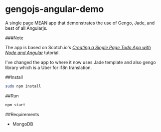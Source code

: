 gengojs-angular-demo
===============

A single page MEAN app that demonstrates the use of Gengo, Jade, and best of all Angularjs.


###Note

The app is based on Scotch.io's [*Creating a Single Page Todo App with Node and Angular*](http://scotch.io/tutorials/javascript/creating-a-single-page-todo-app-with-node-and-angular) tutorial.

I've changed the app to where it now uses Jade template and also gengo library which is a Uber for i18n translation.

##Install

```bash
sudo npm install
```

##Run

```bash
npm start
```

##Requirements

* MongoDB
